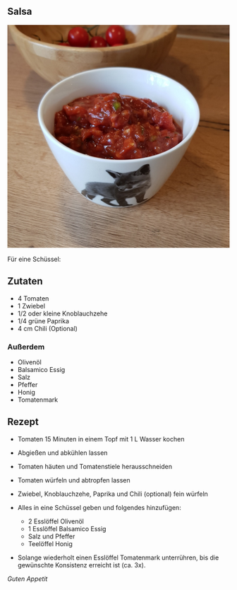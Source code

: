## Salsa

![img](imgs/Salsa.jpg)

Für eine Schüssel:

## Zutaten
- 4 Tomaten
- 1 Zwiebel
- 1/2 oder kleine Knoblauchzehe
- 1/4 grüne Paprika
- 4 cm Chili (Optional)

### Außerdem
- Olivenöl
- Balsamico Essig
- Salz
- Pfeffer
- Honig
- Tomatenmark

## Rezept
- Tomaten 15 Minuten in einem Topf mit 1 L Wasser kochen 

- Abgießen und abkühlen lassen

- Tomaten häuten und Tomatenstiele herausschneiden

- Tomaten würfeln und abtropfen lassen

- Zwiebel, Knoblauchzehe, Paprika und Chili (optional) fein würfeln

- Alles in eine Schüssel geben und folgendes hinzufügen:
  + 2 Esslöffel Olivenöl
  + 1 Esslöffel Balsamico Essig
  + Salz und Pfeffer
  + Teelöffel Honig

- Solange wiederholt einen Esslöffel Tomatenmark unterrühren, bis die gewünschte Konsistenz erreicht ist (ca. 3x).

*Guten Appetit*
